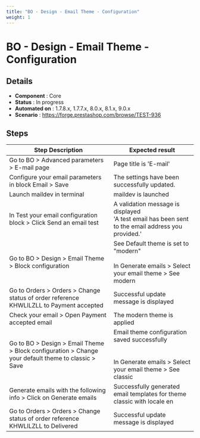```yaml
---
title: "BO - Design - Email Theme - Configuration"
weight: 1
---
```


# BO - Design - Email Theme - Configuration
## Details
* **Component** : Core
* **Status** : In progress
* **Automated on** : 1.7.8.x, 1.7.7.x, 8.0.x, 8.1.x, 9.0.x
* **Scenario** : https://forge.prestashop.com/browse/TEST-936

## Steps
| Step Description | Expected result |
| ----- | ----- |
| Go to BO > Advanced parameters > E-mail page | Page title is 'E-mail' |
| Configure your email parameters in block Email > Save | The settings have been successfully updated. |
| Launch maildev in terminal | maildev is launched |
| In Test your email configuration block > Click Send an email test | A validation message is displayed<br>'A test email has been sent to the email address you provided.' |
| Go to BO > Design > Email Theme > Block configuration | See Default theme is set to "modern"<br><br>In Generate emails > Select your email theme > See modern |
| Go to Orders > Orders > Change status of order reference KHWLILZLL to Payment accepted | Successful update message is displayed |
| Check your email > Open Payment accepted email | The modern theme is applied |
| Go to BO > Design > Email Theme > Block configuration > Change your default theme to classic > Save | Email theme configuration saved successfully<br><br><br>In Generate emails > Select your email theme > See classic |
| Generate emails with the following info > Click on Generate emails | Successfully generated email templates for theme classic with locale en |
| Go to Orders > Orders > Change status of order reference KHWLILZLL to Delivered | Successful update message is displayed |
